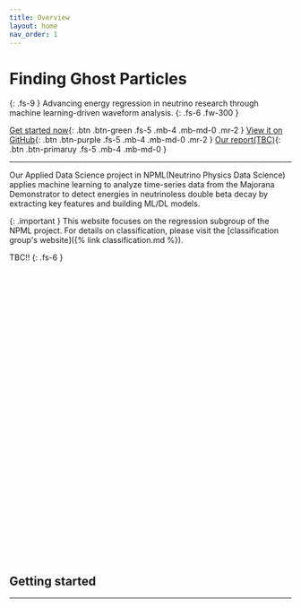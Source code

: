 ```yaml
---
title: Overview
layout: home
nav_order: 1
---
```

# Finding Ghost Particles
{: .fs-9 }
Advancing energy regression in neutrino research through machine learning-driven waveform analysis.
{: .fs-6 .fw-300 }


[Get started now](#getting-started){: .btn .btn-green .fs-5 .mb-4 .mb-md-0 .mr-2 }
[View it on GitHub][Our repo]{: .btn .btn-purple .fs-5 .mb-4 .mb-md-0 .mr-2 }
[Our report(TBC)][report]{: .btn .btn-primaruy .fs-5 .mb-4 .mb-md-0 }

---

Our Applied Data Science project in NPML(Neutrino Physics Data Science) applies machine learning to analyze time-series data from the Majorana Demonstrator to detect energies in neutrinoless double beta decay by extracting key features and building ML/DL models.

{: .important }
This website focuses on the regression subgroup of the NPML project. For details on classification, please visit the [classification group's website]({% link  classification.md %}).

TBC!!
{: .fs-6 }
<br>
<br>
<br>
<br>
<br>
<br>
<br>
<br>
<br>
<br>
<br>
<br>
<br>
<br>
<br>
<br>
<br>
<br>
<br>
<br>
<br>
<br>
<br>
<br>
<br>
<br>
<br>
<br>
<br>
<br>
<br>
<br>
## Getting started
----

[Our repo]: https://github.com/axie0927/FindingGhostParticles-RegressionSubgroup
[report]: https://github.com/axie0927/FindingGhostParticles-RegressionSubgroup